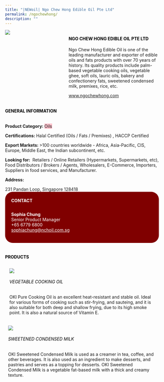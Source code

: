 ```yaml
---
title: "|NEWoil| Ngo Chew Hong Edible Oil Pte Ltd"
permalink: /ngochewhong/
description: ""
---
```

<head>
	<div class="flex-paragraph">
		<!--hi there! this is a comment and will provide you with instructional guides-->
		<!--insert booth number here!-->
		<p style="text-transform: uppercase"></p></div>
			<div class="flex-container" style="display: flex; flex-wrap: wrap;">
				<!--insert DOWNLOAD link of company logo between the " marks!-->
			<div class="card sgds" style="flex: 1 1 40%; display: block;"><img src="https://drive.google.com/uc?export=download&id=1hbidrFr4Z2oh5xVv6KWGyoteKd7PHd2J"></div>
	<div class="card-sgds" style="flex: 1 1 58%; display: block; margin-left: 3px">
		<h4 style="text-transform: uppercase; color: black;"><!--insert the exhibitor's name between the <b> tags here--><b>Ngo Chew Hong Edible Oil Pte Ltd</b></h4><!--insert the exhibitor's description between the <p> tags here-->
		<p>Ngo Chew Hong Edible Oil is one of the leading manufacturer and
exporter of edible oils and fats products with over 70 years of
history. Its quality products include palm-based vegetable cooking
oils, vegetable ghee, soft oils, lauric oils, bakery and confectionery
fats, sweetened condensed milk, premixes, rice, etc.</p>
		<!--insert the exhibitor's website link, making sure there is "https:// www." present please. make sure the entire https link goes in between the " marks-->
		<p><a href="www.ngochewhong.com" target="_blank"><!--insert the www website link here (no need for https)-->www.ngochewhong.com</a></p>
	</div>
</div>
</head>

<body>
	<h4 style="text-transform: uppercase; color: black;"><b>General Information</b></h4>
		<div class="flex-container" style="display: flex; flex-wrap: wrap;">
			<div class="card sgds" style="flex: 1 1 65%; display: block; align-self: stretch">
			<div class="flex-paragraph">
			<p><b>Product Category: </b><span style=" background-color: pink; border-radius: 10 px;"><!--insert the exhibitor's pdt cat between the <p> tags here-->Oils</span></p> 
				<p><b>Certifications: </b><!--insert all the exhibitor's certifications between the </b> and </p> here-->Halal Certified (Oils / Fats / Premixes) , HACCP Certified</p>
			<p><b>Export Markets: </b><!--insert all the exhibitor's export markets between the </b> and </p> here-->>100 countries worldwide - Africa, Asia-Pacific, CIS, Europe, Middle East, the Indian subcontinent, etc.</p>
			<p style="margin-bottom: 10px;"><b>Looking for: </b><!--insert all the exhibitor's potential business partners between the </b> and </p> here--> Retailers / Online Retailers (Hypermarkets, Supermarkets, etc), Food Distributors / Brokers / Agents, Wholesalers, E-Commerce, Importers, Suppliers in food services, and Manufacturer.</p><p><b>Address: </b><!--insert all the exhibitor's address the </b> and </p> here--></p> 231 Pandan Loop, Singapore 128418
			</div>
		</div>
		<div class="card sgds" style="flex: 1 1 35%; padding: 10px; display: block; background-color: maroon; border-radius: 25px; align-self: center;">
		<h4 style="color: white; margin-top: 10px; margin-left: 10px;">CONTACT</h4>
		<div class="flex-paragraph">
			<!--replace with exhibitor's: -->
			<p style="padding: 10px; color: white;"><b><!-- POC name-->Sophia Chung</b><br><!-- designation-->Senior Product Manager<br><!--contact number-->+65 6779 6800<br><!-- for linking purposes, insert their email after "mailto:"...--><a href="mailto:sophiachung@nchoil.com.sg" style="color: white;"><!--...and also include the display email before </a> here-->sophiachung@nchoil.com.sg</a></p>
		</div>
			</div>
		</div>
	<br>
		<h4 style="text-transform: uppercase; color: black;"><b>products</b></h4>
<div style="display: flex; flex-wrap: wrap;">
  <div class="card sgds" style="flex: 1 1 47%; margin: 10px; display: block;">
		<div class="flex-image" style="display: block;"><img src="https://drive.google.com/uc?export=download&id=15W480ijleCNZDDReeeafiopeg4JaBHKq"></div>
	<div class="flex-paragraph">
		<h6 style="text-transform: uppercase; color: black;">Vegetable Cooking Oil</h6>
		<p>OKI Pure Cooking Oil is an excellent heat-resistant and stable oil. Ideal for various forms of cooking such as stir-frying, and sauteing, and it is also suitable for both deep and shallow frying, due to its high smoke point. It is also a natural source of Vitamin E.</p></div>
		</div>
		<div class="card sgds" style="flex: 1 1 47%; margin: 10px; display: block;">
		<div class="flex-image" style="display: block;"><img src="https://drive.google.com/uc?export=download&id=1yOMCIe8o9Xz09z57LJ3kzQ0eHmcY9ViX"></div>
	<div class="flex-paragraph">
		<h6 style="text-transform: uppercase; color: black;">Sweetened Condensed Milk</h6>
		<p>OKI Sweetened Condensed Milk is used as a creamer in tea, coffee, and other beverages. It is also used as an ingredient to make desserts, and pastries and serves as a topping for desserts. OKI Sweetened Condensed Milk is a vegetable fat-based milk with a thick and creamy texture.</p></div>
	</div>